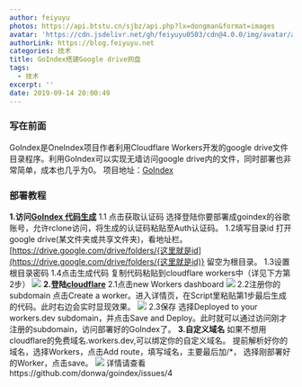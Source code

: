 ```yaml
---
author: feiyuyu
photos: https://api.btstu.cn/sjbz/api.php?lx=dongman&format=images
avatar: 'https://cdn.jsdelivr.net/gh/feiyuyu0503/cdn@4.0.0/img/avatar/avater.jpg'
authorLink: https://blog.feiyuyu.net
categories: 技术
title: GoIndex搭建Google drive网盘
tags:
  - 技术
excerpt: ''
date: 2019-09-14 20:00:49
---
```


### 写在前面

GoIndex是OneIndex项目作者利用Cloudflare Workers开发的google drive文件目录程序。利用GoIndex可以实现无墙访问google drive内的文件，同时部署也非常简单，成本也几乎为0。 项目地址：[GoIndex](https://github.com/donwa/goindex "GoIndex")

### 部署教程

**1.访问[GoIndex 代码生成](https://install.gd.workers.dev/ "GoIndex 代码生成")** 1.1 点击获取认证码 选择登陆你要部署成goindex的谷歌账号，允许rclone访问，将生成的认证码粘贴至Auth认证码。 1.2填写目录id 打开google drive(某文件夹或共享文件夹)，看地址栏。 [](https://drive.google.com/drive/folders/{这里就是id)[](https://drive.google.com/drive/folders/{这里就是id)[](https://drive.google.com/drive/folders/{这里就是id)[https://drive.google.com/drive/folders/{这里就是id](https://drive.google.com/drive/folders/{这里就是id)} 留空为根目录。 1.3设置根目录密码 1.4点击生成代码 复制代码粘贴到cloudflare workers中（详见下方第2步） ![](http://www.feiyuyu.net/wp-content/uploads/2019/09/7aa7ced28603892c47c2576ab8ee9da4.png) **2.登陆[cloudflare](https://dash.cloudflare.com "cloudflare")** 2.1点击new Workers dashboard ![](http://www.feiyuyu.net/wp-content/uploads/2019/09/ffaa70aff1bbaabedaf05393d86051dc.png) 2.2注册你的subdomain 点击Create a worker。进入详情页，在Script里粘贴第1步最后生成的代码。此时右边会实时显现效果。 ![](http://www.feiyuyu.net/wp-content/uploads/2019/09/353dbe760315896444c6597dd668ea6d.png) 2.3保存 选择Deployed to your workers.dev subdomain，并点击Save and Deploy。此时就可以通过访问刚才注册的subdomain，访问部署好的GoIndex了。 **3.自定义域名** 如果不想用cloudflare的免费域名.workers.dev,可以绑定你的自定义域名。 提前解析好你的域名，选择Workers，点击Add route，填写域名，主要最后加/\*， 选择刚部署好的Worker，点击save。 ![](http://www.feiyuyu.net/wp-content/uploads/2019/09/0768d092954873da66f5f9cdf5b1a8ca.png) 详情请查看https://github.com/donwa/goindex/issues/4
